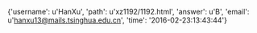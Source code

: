 {'username': u'HanXu', 'path': u'xz1192/1192.html', 'answer': u'B', 'email': u'hanxu13@mails.tsinghua.edu.cn', 'time': '2016-02-23:13:43:44'}